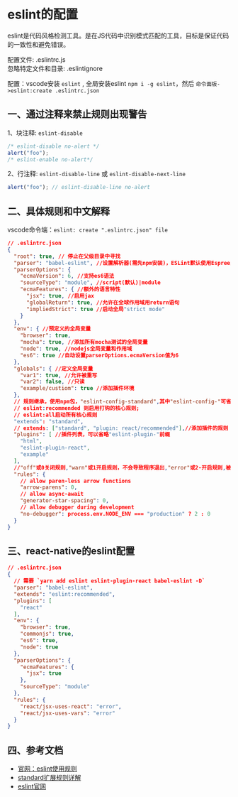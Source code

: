 <!-- 2017/5/10  -->

# eslint的配置

eslint是代码风格检测工具。是在JS代码中识别模式匹配的工具，目标是保证代码的一致性和避免错误。

配置文件: .eslintrc.js</br>
忽略特定文件和目录: .eslintignore

配置：vscode安装 `eslint` , 全局安装eslint `npm i -g eslint`，然后 `命令面板->eslint:create .eslintrc.json`

## 一、通过注释来禁止规则出现警告

1、块注释: `eslint-disable`

```javascript
/* eslint-disable no-alert */
alert("foo");
/* eslint-enable no-alert*/
```

2、行注释: `eslint-disable-line` 或 `eslint-disable-next-line`

```javascript
alert("foo"); // eslint-disable-line no-alert
```

## 二、具体规则和中文解释

vscode命令端：`eslint: create ".eslintrc.json" file` 

```json
// .eslintrc.json
{
  "root": true, // 停止在父级目录中寻找
  "parser": "babel-eslint", //设置解析器(需先npm安装)，ESLint默认使用Espree为解析器
  "parserOptions": {
    "ecmaVersion": 6, //支持es6语法
    "sourceType": "module", //script(默认)|module
    "ecmaFeatures": { //额外的语言特性
      "jsx": true, //启用jax
      "globalReturn": true, //允许在全球作用域用return语句 
      "impliedStrict": true //启动全局"strict mode"
    }
  },
  "env": { //预定义的全局变量
    "browser": true,
    "mocha": true, //添加所有mocha测试的全局变量
    "node": true, //nodejs全局变量和作用域
    "es6": true //自动设置parserOptions.ecmaVersion值为6
  },
  "globals": { //定义全局变量
    "var1": true, //允许被重写
    "var2": false, //只读
    "example/custiom": true //添加插件环境
  },
  // 规则继承，使用npm包，"eslint-config-standard",其中"eslint-config-"可省略;
  // eslint:recommended 则启用打钩的核心规则;
  // eslint:all启动所有核心规则
  "extends": "standard",
  // extends: ["standard", "plugin: react/recommended"],//添加插件的规则
  "plugins": [ //插件列表，可以省略"eslint-plugin-"前缀
    "html",
    "eslint-plugin-react",
    "example"
  ],
  //"off"或0关闭规则,"warn"或1开启规则，不会导致程序退出,"error"或2-开启规则,被触发时程序退出
  "rules": {
    // allow paren-less arrow functions
    "arrow-parens": 0,
    // allow async-await
    "generator-star-spacing": 0,
    // allow debugger during development
    "no-debugger": process.env.NODE_ENV === "production" ? 2 : 0
  }
}
```

## 三、react-native的eslint配置

```json
// .eslintrc.json
{
  // 需要 `yarn add eslint eslint-plugin-react babel-eslint -D`
  "parser": "babel-eslint",
  "extends": "eslint:recommended",
  "plugins": [
    "react"
  ],
  "env": {
    "browser": true,
    "commonjs": true,
    "es6": true,
    "node": true
  },
  "parserOptions": {
    "ecmaFeatures": {
      "jsx": true
    },
    "sourceType": "module"
  },
  "rules": {
    "react/jsx-uses-react": "error",
    "react/jsx-uses-vars": "error"
  }
}
```

## 四、参考文档

- [官网：eslint使用规则](http://eslint.cn/docs/rules/)
- [standard扩展规则详解](https://github.com/standard/standard/blob/master/docs/RULES-zhcn.md)
- [eslint官网](http://eslint.cn/docs/user-guide/configuring)
